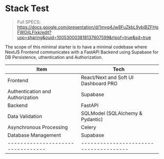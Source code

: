# Stack Test

> Full SPECS: https://docs.google.com/presentation/d/1myq4Jw8FuZkbL9ybjBZFHgFWOiILFlxk/edit?usp=sharing&ouid=100530003818137607599&rtpof=true&sd=true

The scope of this minimal starter is to have a minimal codebase where NextJS Frontend communicates with a FastAPI Backend using Supabase for DB Persistence, uthentication and Authorization.   

| Item                          | Tech    |
| --------------------------------- | --------------------------------------|
| Frontend                          | React/Next and Soft UI Dashboard PRO  |
| Authentication and Authorization  | Supabase                              | 
| Backend                           | FastAPI                               | 
| Data Validation                   | SQLModel (SQLAlchemy & Pydantic)      | 
| Asynchronous Processing           | Celery                                |
| Database Management               | Supabase                              | 
| --------------------------------- | --------------------------------------|
 
